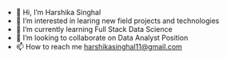 - 👋 Hi, I’m Harshika Singhal
- 👀 I’m interested in learing new field projects and technologies
- 🌱 I’m currently learning Full Stack Data Science
- 💞️ I’m looking to collaborate on Data Analyst Position
- 📫 How to reach me harshikasinghal11@gmail.com

<!---
hershesin/hershesin is a ✨ special ✨ repository because its `README.md` (this file) appears on your GitHub profile.
You can click the Preview link to take a look at your changes.
--->
